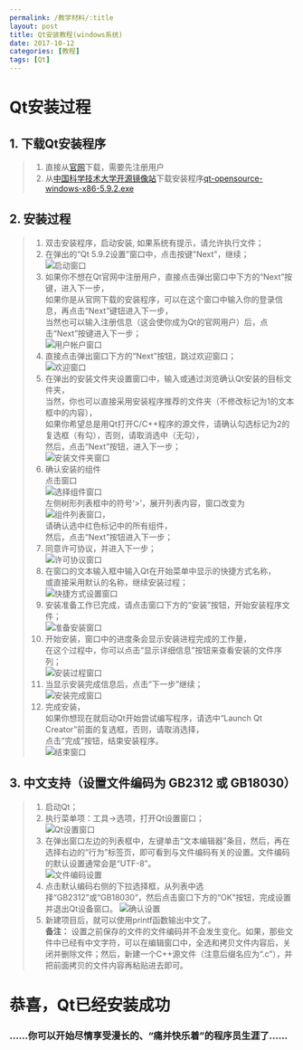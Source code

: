 ```yaml
---
permalink: /教学材料/:title
layout: post
title: Qt安装教程(windows系统)
date: 2017-10-12
categories: [教程]
tags: [Qt]
---
```


# Qt安装过程
## 1. 下载Qt安装程序
> 1. 直接从[官网](https://www.qt.io/)下载，需要先注册用户
> 1. 从[中国科学技术大学开源镜像站](http://mirrors.ustc.edu.cn/)下载安装程序[qt-opensource-windows-x86-5.9.2.exe](http://mirrors.ustc.edu.cn/qtproject/official_releases/qt/5.9/5.9.2/qt-opensource-windows-x86-5.9.2.exe)

## 2. 安装过程
> 1. 双击安装程序，启动安装, 如果系统有提示，请允许执行文件；
> 1. 在弹出的“Qt 5.9.2设置”窗口中，点击按键"Next"，继续；    
>    ![启动窗口](../images/QtInstall_01.PNG)    
> 1. 如果你不想在Qt官网中注册用户，直接点击弹出窗口中下方的“Next”按键，进入下一步，    
> 如果你是从官网下载的安装程序，可以在这个窗口中输入你的登录信息，再点击“Next”键钮进入下一步，    
> 当然也可以输入注册信息（这会使你成为Qt的官网用户）后，点击“Next”按键进入下一步；    
>    ![用户帐户窗口](../images/QtInstall_02.PNG)
> 1. 直接点击弹出窗口下方的“Next”按钮，跳过欢迎窗口；    
>    ![欢迎窗口](../images/QtInstall_03.PNG)
> 1. 在弹出的安装文件夹设置窗口中，输入或通过浏览确认Qt安装的目标文件夹，    
> 当然，你也可以直接采用安装程序推荐的文件夹（不修改标记为1的文本框中的内容），    
> 如果你希望总是用Qt打开C/C++程序的源文件，请确认勾选标记为2的复选框（有勾），否则，请取消选中（无勾），    
> 然后，点击“Next”按钮，进入下一步；    
>    ![安装文件夹窗口](../images/QtInstall_04.PNG)    
> 1. 确认安装的组件    
> 点击窗口    
> ![选择组件窗口](../images/QtInstall_05.PNG)    
> 左侧树形列表框中的符号‘>’，展开列表内容，窗口改变为    
> ![组件列表窗口](../images/QtInstall_06.PNG)，    
> 请确认选中红色标记中的所有组件，    
> 然后，点击“Next”按钮进入下一步；
> 1. 同意许可协议，并进入下一步；    
> ![许可协议窗口](../images/QtInstall_07.PNG)
> 1. 在窗口的文本输入框中输入Qt在开始菜单中显示的快捷方式名称，    
> 或直接采用默认的名称，继续安装过程；    
> ![快捷方式设置窗口](../images/QtInstall_08.PNG)
> 1. 安装准备工作已完成，请点击窗口下方的“安装”按钮，开始安装程序文件；    
>    ![准备安装窗口](../images/QtInstall_09.PNG)
> 1. 开始安装，窗口中的进度条会显示安装进程完成的工作量，    
> 在这个过程中，你可以点击“显示详细信息”按钮来查看安装的文件序列；    
>    ![安装过程窗口](../images/QtInstall_10.PNG)
> 1. 当显示安装完成信息后，点击“下一步”继续；    
>    ![安装完成窗口](../images/QtInstall_11.PNG)
> 1. 完成安装，    
> 如果你想现在就启动Qt开始尝试编写程序，请选中“Launch Qt Creator”前面的复选框，否则，请取消选择，    
> 点击“完成”按钮，结束安装程序。    
>    ![结束窗口](../images/QtInstall_12.PNG)

## 3. 中文支持（设置文件编码为 GB2312 或 GB18030）
> 1. 启动Qt；
> 1. 执行菜单项：工具->选项，打开Qt设置窗口；    
>    ![Qt设置窗口](../images/中文显示支持01.PNG)
> 1. 在弹出窗口左边的列表框中，左键单击“文本编辑器”条目，然后，再在选择右边的“行为”标签页，即可看到与文件编码有关的设置。文件编码的默认设置通常会是“UTF-8”。    
>    ![文件编码设置](../images/中文显示支持02.PNG)
> 1. 点击默认编码右侧的下拉选择框，从列表中选择“GB2312”或“GB18030”，然后点击窗口下方的“OK”按钮，完成设置并退出Qt设备窗口。
>    ![确认设置](../images/中文显示支持03.PNG)
> 1. 新建项目后，就可以使用printf函数输出中文了。     
>    __备注：__ 设置之前保存的文件的文件编码并不会发生变化。如果，那些文件中已经有中文字符，可以在编辑窗口中，全选和拷贝文件内容后，关闭并删除文件；然后，新建一个C++源文件（注意后缀名应为“.c”），并把前面拷贝的文件内容再粘贴进去即可。


# 恭喜，Qt已经安装成功
### ......你可以开始尽情享受漫长的、“痛并快乐着”的程序员生涯了......
